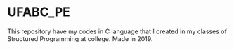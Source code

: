 # UFABC_PE
This repository have my codes in C language that I created in my classes of Structured Programming at college. Made in 2019.
